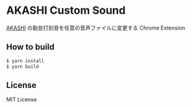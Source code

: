 # AKASHI Custom Sound

[AKASHI](https://ak4.jp/) の勤怠打刻音を任意の音声ファイルに変更する Chrome Extension

## How to build

```bash
$ yarn install
$ yarn build
```

## License

MIT License

